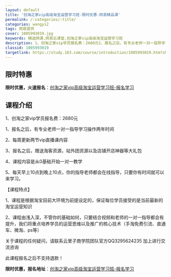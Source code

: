 ```yaml
---
layout: default
title: '创淘之家vip高级淘宝运营学习班-限时优惠-网易精品课'
permalink: /:categories/:title/
categories: wangyi2
tags: 网易提供
cover: 1005993019.jpg
keywords: 精选网课,网易云课堂,创淘之家vip高级淘宝运营学习班
description: 1、创淘之家vip学员报名费：2680元1、报名之后，有专业老师一对一指导学习操作两年时间2、每周更新两节vip直播课内
classid: 1005993019
targetlink: https://study.163.com/course/introduction/1005993019.htm?share=1&shareId=1025206652&utm_campaign=share&utm_medium=iphoneShare&utm_source=&utm_u=1025206652
---
```


## 限时特惠

**限时优惠，火速报名**：[创淘之家vip高级淘宝运营学习班-报名学习](https://study.163.com/course/introduction/1005993019.htm?share=1&shareId=1025206652&utm_campaign=share&utm_medium=iphoneShare&utm_source=&utm_u=1025206652)

## 课程介绍

1、创淘之家vip学员报名费：2680元

1、报名之后，有专业老师一对一指导学习操作两年时间

2、每周更新两节vip直播课内容

3、报名之后，赠送淘客资源，站外团资源以及店铺开店神器等大礼包

4、课程内容是从0基础开始一对一教学

5、每天早上10点到晚上10点，你的指导老师都会在线指导，只要你有时间就可以来学习。

【课程特点】

1、课程是根据淘宝目前大环境为前提设定的，保证每位学员接受的是当前最新的淘宝运营知识

2、课程由浅入深，不管你的基础如何，只要结合视频和老师的一对一指导都会有提升，我们将重点培养学员的运营思维以及推广的核心技术（手淘免费引流、直通车、微淘、ps等）

关于课程的任何疑问，请联系云里子商学院团队官方QQ3295624235  加上进行交流咨询

此课程报名之后不支持退款！

**限时优惠，报名地址**：[创淘之家vip高级淘宝运营学习班-报名学习](https://study.163.com/course/introduction/1005993019.htm?share=1&shareId=1025206652&utm_campaign=share&utm_medium=iphoneShare&utm_source=&utm_u=1025206652)

